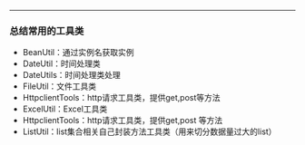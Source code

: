 ----
### 总结常用的工具类
* BeanUtil：通过实例名获取实例
* DateUtil：时间处理类
* DateUtils：时间处理类处理
* FileUtil：文件工具类
* HttpclientTools：http请求工具类，提供get,post等方法
* ExcelUtil：Excel工具类
* HttpclientTools：http请求工具类，提供get,post 等方法
* ListUtil：list集合相关自己封装方法工具类（用来切分数据量过大的list）

